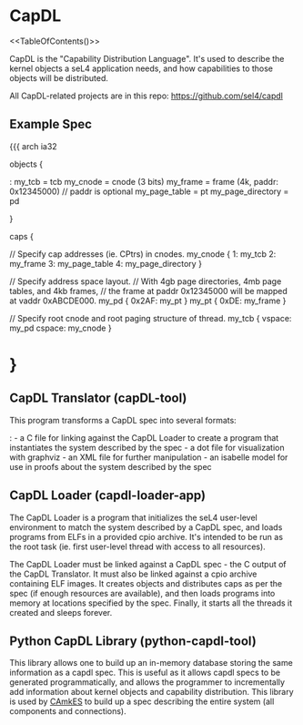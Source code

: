 # CapDL


&lt;&lt;TableOfContents()&gt;&gt;

CapDL is the "Capability Distribution Language". It's used to describe
the kernel objects a seL4 application needs, and how capabilities to
those objects will be distributed.

All CapDL-related projects are in this repo:
<https://github.com/sel4/capdl>

## Example Spec


{{{ arch ia32

objects {

:   my_tcb = tcb my_cnode = cnode (3 bits) my_frame = frame (4k,
    paddr: 0x12345000) // paddr is optional my_page_table = pt
    my_page_directory = pd

}

caps {

  // Specify cap addresses (ie. CPtrs) in cnodes. my_cnode { 1: my_tcb
  2: my_frame 3: my_page_table 4: my_page_directory }
 
  // Specify address space layout. // With 4gb page directories, 4mb
  page tables, and 4kb frames, // the frame at paddr 0x12345000 will be
  mapped at vaddr 0xABCDE000. my_pd { 0x2AF: my_pt } my_pt { 0xDE:
  my_frame }
 
  // Specify root cnode and root paging structure of thread. my_tcb {
  vspace: my_pd cspace: my_cnode }

}
=

## CapDL Translator (capDL-tool)


This program transforms a CapDL spec into several formats:

:   -   a C file for linking against the CapDL Loader to create a
        program that instantiates the system described by the spec
    -   a dot file for visualization with graphviz
    -   an XML file for further manipulation
    -   an isabelle model for use in proofs about the system described
        by the spec

## CapDL Loader (capdl-loader-app)


The CapDL Loader is a program that initializes the seL4 user-level
environment to match the system described by a CapDL spec, and loads
programs from ELFs in a provided cpio archive. It's intended to be run
as the root task (ie. first user-level thread with access to all
resources).

The CapDL Loader must be linked against a CapDL spec - the C output of
the CapDL Translator. It must also be linked against a cpio archive
containing ELF images. It creates objects and distributes caps as per
the spec (if enough resources are available), and then loads programs
into memory at locations specified by the spec. Finally, it starts all
the threads it created and sleeps forever.

## Python CapDL Library (python-capdl-tool)


This library allows one to build up an in-memory database storing the
same information as a capdl spec. This is useful as it allows capdl
specs to be generated programmatically, and allows the programmer to
incrementally add information about kernel objects and capability
distribution. This library is used by [CAmkES](../CAmkES) to build up a spec
describing the entire system (all components and connections).
